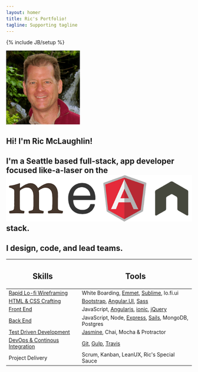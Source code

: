 ```yaml
---
layout: homer
title: Ric's Portfolio!
tagline: Supporting tagline
---
```

{% include JB/setup %}

<div class="jumbotron">
  <div class="row">
  <div id="biopict" class="col-md-6">
    <img class="img-circle center-block image-responsive" src="/assets/themes/ricify/images/bio-photo.png">
  </div>
  <div id="about-me" class="col-md-6">
      <h2>Hi! I'm Ric McLaughlin!</h2>
      <h2>I'm a Seattle based full-stack, app developer focused like-a-laser on the <a href="https://en.wikipedia.org/wiki/MEAN_(software_bundle)"><img class="inline-block" src="/assets/themes/ricify/images/mean.png" alt="MEAN"></a> stack.</h2> 
      <h2>I design, code, and lead teams. </h2>
    
  </div>

  </div>
</div>

<section>
  <table class="table text-center">
        <thead>
          <tr>
            <th class="text-center"><h2>Skills</h2></th>
            <th class="text-center"><h2>Tools</h2></th>     
          </tr>
        </thead>
        <tbody>
          <tr>
            <td><a href="/portfolio#wireframe-ref">Rapid Lo-fi Wireframing</a> </td>
            <td>White Boarding, <a href="/portfolio#emmet-ref">Emmet</a>, <a href="/portfolio#sublime-ref">Sublime</a>, lo.fi.ui</td>
          </tr>
          <tr>
            <td><a href="/portfolio#htmlcss-ref">HTML & CSS Crafting</a> </td>
            <td><a href="/portfolio#bootstrap-ref">Bootstrap</a>, <a href="/portfolio#angular.ui">Angular.UI</a>, <a href="/portfolio#sass">Sass</a></td>
          </tr>
          <tr>
            <td><a href="/portfolio#frontend-ref">Front End</a></td>
            <td>JavaScript, <a href="/portfolio#angularjs-ref">Angularjs</a>, <a href="/portfolio#ionic-ref">ionic</a>, <a href="/portfolio#jquery-ref">jQuery</a></td>
          </tr>
          <tr>
            <td><a href="/portfolio#backend-ref">Back End</td>
            <td>JavaScript, Node, <a href="/portfolio#express-ref">Express</a>, <a href="/portfolio#sails-ref">Sails</a>, MongoDB, Postgres</td>            
          </tr>
          <tr>
            <td><a href="/portfolio#tdd-ref">Test Driven Development</a></td>
            <td><a href="/portfolio#jasmine-ref">Jasmine</a>, Chai, Mocha &amp; Protractor</td>
          </tr>
          <tr>
            <td><a href="/portfolio#devops-ci-ref">DevOps &amp; Continous Integration</a></td>
            <td><a href="/portfolio#git-ref">Git</a>, <a href="/portfolio#gulp-ref">Gulp</a>, <a href="/portfolio#travis-ref">Travis</a></td>
          </tr>
          <tr>
            <td>Project Delivery</td>
            <td>Scrum, Kanban, LeanUX, Ric's Special Sauce</td>  
          </tr>
        </tbody>
    </table>
</section>

  


  
   
 
 

 
  


